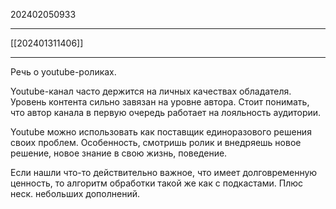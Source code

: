 202402050933
***
[[202401311406]]
***
Речь о youtube-роликах.

Youtube-канал часто держится на личных качествах обладателя.
Уровень контента сильно завязан на уровне автора.
Стоит понимать, что автор канала в первую очередь работает на лояльность аудитории.

Youtube можно использовать как поставщик единоразового решения своих проблем.
Особенность, смотришь ролик и внедряешь новое решение, новое знание в свою жизнь, поведение.

Если нашли что-то действительно важное, что имеет долговременную ценность, то алгоритм обработки такой же как с подкастами.
Плюс неск. небольших дополнений.
